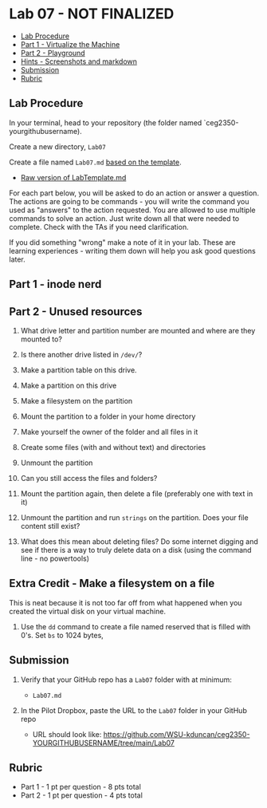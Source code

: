 # Lab 07 - NOT FINALIZED

- [Lab Procedure](#Lab-Procedure)
- [Part 1 - Virtualize the Machine](#Part-1---Virtualize-the-Machine)
- [Part 2 - Playground](#Part-2---Playground)
- [Hints - Screenshots and markdown](#Hints---Screenshots-and-markdown)
- [Submission](#Submission)
- [Rubric](#Rubric)

## Lab Procedure

In your terminal, head to your repository (the folder named `ceg2350-yourgithubusername).

Create a new directory, `Lab07`

Create a file named `Lab07.md` [based on the template](LabTemplate.md).
   - [Raw version of LabTemplate.md](https://raw.githubusercontent.com/pattonsgirl/Fall2021-CEG2350/main/Labs/Lab07/LabTemplate.md)

For each part below, you will be asked to do an action or answer a question.  The actions are going to be commands - you will write the command you used as "answers" to the action requested.  You are allowed to use multiple commands to solve an action.  Just write down all that were needed to complete.  Check with the TAs if you need clarification.

If you did something "wrong" make a note of it in your lab. These are learning experiences - writing them down will help you ask good questions later. 

## Part 1 - inode nerd



## Part 2 - Unused resources

1. What drive letter and partition number are mounted and where are they mounted to?

2. Is there another drive listed in `/dev/`?

3. Make a partition table on this drive.

4. Make a partition on this drive

5. Make a filesystem on the partition

6. Mount the partition to a folder in your home directory

7. Make yourself the owner of the folder and all files in it

8. Create some files (with and without text) and directories

9. Unmount the partition

10. Can you still access the files and folders?

11. Mount the partition again, then delete a file (preferably one with text in it)

12. Unmount the partition and run `strings` on the partition.  Does your file content still exist?

13.  What does this mean about deleting files?  Do some internet digging and see if there is a way to truly delete data on a disk (using the command line - no powertools)

## Extra Credit - Make a filesystem on a file

This is neat because it is not too far off from what happened when you created the virtual disk on your virtual machine.

1. Use the `dd` command to create a file named reserved that is filled with 0's.  Set `bs` to 1024 bytes, 

## Submission

1. Verify that your GitHub repo has a `Lab07` folder with at minimum:
   - `Lab07.md`

2. In the Pilot Dropbox, paste the URL to the `Lab07` folder in your GitHub repo
    - URL should look like: https://github.com/WSU-kduncan/ceg2350-YOURGITHUBUSERNAME/tree/main/Lab07

## Rubric

- Part 1 - 1 pt per question - 8 pts total
- Part 2 - 1 pt per question - 4 pts total



